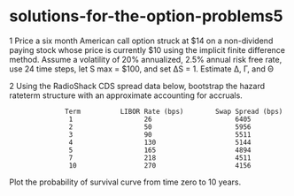 # solutions-for-the-option-problems5

1  Price a six month American call option struck at $14 on a non-dividend paying stock whose price is currently $10 using the implicit
finite difference method. Assume a volatility of 20% annualized, 2.5% annual risk free rate, use 24 time steps, let S max = $100, and set
∆S = 1.
Estimate ∆, Γ, and Θ

2  Using the RadioShack CDS spread data below, bootstrap the hazard rateterm structure with an approximate accounting for accruals.

                  Term          LIBOR Rate (bps)        Swap Spread (bps)
                   1                  26                     6405
                   2                  50                     5956
                   3                  90                     5511
                   4                  130                    5144
                   5                  165                    4894
                   7                  218                    4511
                   10                 270                    4156
 Plot the probability of survival curve from time zero to 10 years.

